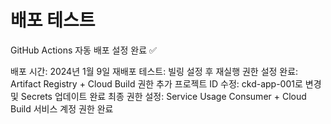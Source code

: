 # 배포 테스트

GitHub Actions 자동 배포 설정 완료 ✅

배포 시간: 2024년 1월 9일
재배포 테스트: 빌링 설정 후 재실행
권한 설정 완료: Artifact Registry + Cloud Build 권한 추가
프로젝트 ID 수정: ckd-app-001로 변경 및 Secrets 업데이트 완료
최종 권한 설정: Service Usage Consumer + Cloud Build 서비스 계정 권한 완료
